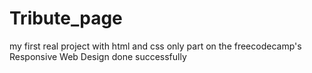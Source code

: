 # Tribute_page

my first real project with html and css only
part on the freecodecamp's Responsive Web Design
done successfully
